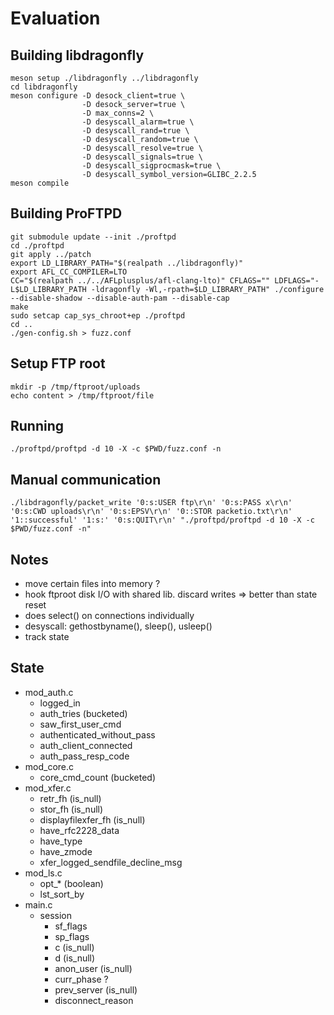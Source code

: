 # Evaluation

## Building libdragonfly
```
meson setup ./libdragonfly ../libdragonfly
cd libdragonfly
meson configure -D desock_client=true \
                -D desock_server=true \
                -D max_conns=2 \
                -D desyscall_alarm=true \
                -D desyscall_rand=true \
                -D desyscall_random=true \
                -D desyscall_resolve=true \
                -D desyscall_signals=true \
                -D desyscall_sigprocmask=true \
                -D desyscall_symbol_version=GLIBC_2.2.5
meson compile
```

## Building ProFTPD
```
git submodule update --init ./proftpd
cd ./proftpd
git apply ../patch
export LD_LIBRARY_PATH="$(realpath ../libdragonfly)"
export AFL_CC_COMPILER=LTO
CC="$(realpath ../../AFLplusplus/afl-clang-lto)" CFLAGS="" LDFLAGS="-L$LD_LIBRARY_PATH -ldragonfly -Wl,-rpath=$LD_LIBRARY_PATH" ./configure --disable-shadow --disable-auth-pam --disable-cap
make
sudo setcap cap_sys_chroot+ep ./proftpd
cd ..
./gen-config.sh > fuzz.conf
```

## Setup FTP root
```
mkdir -p /tmp/ftproot/uploads
echo content > /tmp/ftproot/file
```

## Running
```
./proftpd/proftpd -d 10 -X -c $PWD/fuzz.conf -n
```

## Manual communication
```
./libdragonfly/packet_write '0:s:USER ftp\r\n' '0:s:PASS x\r\n' '0:s:CWD uploads\r\n' '0:s:EPSV\r\n' '0::STOR packetio.txt\r\n' '1::successful' '1:s:' '0:s:QUIT\r\n' "./proftpd/proftpd -d 10 -X -c $PWD/fuzz.conf -n"
```

## Notes
- move certain files into memory ?
- hook ftproot disk I/O with shared lib. discard writes => better than state reset
- does select() on connections individually
- desyscall: gethostbyname(), sleep(), usleep()
- track state

## State
- mod_auth.c
    - logged_in
    - auth_tries (bucketed)
    - saw_first_user_cmd
    - authenticated_without_pass
    - auth_client_connected
    - auth_pass_resp_code
- mod_core.c
    - core_cmd_count (bucketed)
- mod_xfer.c
    - retr_fh (is_null)
    - stor_fh (is_null)
    - displayfilexfer_fh (is_null)
    - have_rfc2228_data
    - have_type
    - have_zmode
    - xfer_logged_sendfile_decline_msg
- mod_ls.c
    - opt_* (boolean)
    - lst_sort_by
- main.c
    - session
        - sf_flags
        - sp_flags
        - c (is_null)
        - d (is_null)
        - anon_user (is_null)
        - curr_phase ?
        - prev_server (is_null)
        - disconnect_reason

